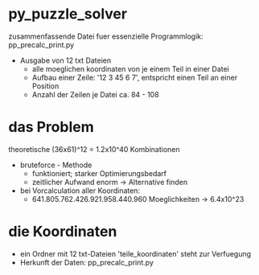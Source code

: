 # py_puzzle_solver

zusammenfassende Datei fuer essenzielle Programmlogik: pp_precalc_print.py
- Ausgabe von 12 txt Dateien
  - alle moeglichen koordinaten von je einem Teil in einer Datei
  - Aufbau einer Zeile: '12 3 45 6 7', entspricht einen Teil an einer Position
  - Anzahl der Zeilen je Datei ca. 84 - 108

# das Problem

theoretische (36x61)^12 = 1.2x10^40 Kombinationen
- bruteforce - Methode
  - funktioniert; starker Optimierungsbedarf
  - zeitlicher Aufwand enorm -> Alternative finden
- bei Vorcalculation aller Koordinaten:
  - 641.805.762.426.921.958.440.960 Moeglichkeiten -> 6.4x10^23
 
# die Koordinaten

- ein Ordner mit 12 txt-Dateien 'teile_koordinaten' steht zur Verfuegung
- Herkunft der Daten: pp_precalc_print.py 
